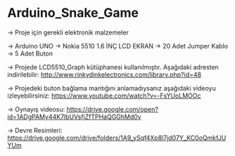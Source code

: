 # Arduino_Snake_Game
-> Proje için gerekli elektronik malzemeler

-> Arduino UNO
-> Nokia 5510 1.6 İNÇ LCD EKRAN
-> 20 Adet Jumper Kablo
-> 5 Adet Buton

-> Projede LCD5510_Graph kütüphanesi kullanılmıştır. Aşağıdaki adresten indirilebilir:
http://www.rinkydinkelectronics.com/library.php?id=48

-> Projedeki buton bağlama mantığını anlamadıysanız aşağıdaki videoyu izleyebilirsiniz:
https://www.youtube.com/watch?v=-FsYUoLMOOc

-> Oynayış videosu:
https://drive.google.com/open?id=1ADgPAMy44K7lbUVsfjZfTPHaQGGhMd0v

-> Devre Resimleri:
https://drive.google.com/drive/folders/1A9_ySqf4Xp8l7jd07Y_KC0oQmkfJUYUm
